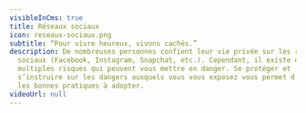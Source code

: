 ```yaml
---
visibleInCms: true
title: Réseaux sociaux
icon: reseaux-sociaux.png
subtitle: “Pour vivre heureux, vivons cachés.”
description: De nombreuses personnes confient leur vie privée sur les réseaux
  sociaux (Facebook, Instagram, Snapchat, etc.). Cependant, il existe de
  multiples risques qui peuvent vous mettre en danger. Se protéger et
  s’instruire sur les dangers auxquels vous vous exposez vous permet d’établir
  les bonnes pratiques à adopter.
videoUrl: null
---
```


